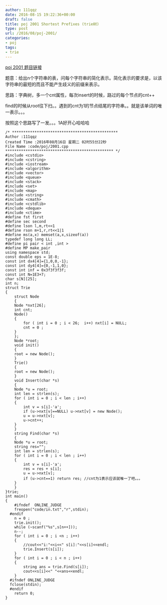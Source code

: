 ```yaml
---
author: 111qqz
date: 2016-08-15 19:22:36+00:00
draft: false
title: poj 2001 Shortest Prefixes (trie树)
type: post
url: /2016/08/poj-2001/
categories:
- poj
tags:
- trie
---
```


[poj 2001 题目链接](http://poj.org/problem?id=2001)

题意：给出n个字符串的表，问每个字符串的简化表示。简化表示的要求是，以该字符串的最短的而且不能产生歧义的前缀来表示。

思路：字典树，多一个cnt属性，每次insert的时候，路过的每个节点的cnt++

find的时候从root往下扫。。遇到的cnt为1的节点结尾的字符串。。就是该单词的唯一表示。。。

按照这个思路写了一发。。。1A好开心哈哈哈

    
    /* ***********************************************
    Author :111qqz
    Created Time :2016年08月16日 星期二 02时55分22秒
    File Name :code/poj/2001.cpp
    ************************************************ */
    #include <cstdio>
    #include <cstring>
    #include <iostream>
    #include <algorithm>
    #include <vector>
    #include <queue>
    #include <stack>
    #include <set>
    #include <map>
    #include <string>
    #include <cmath>
    #include <cstdlib>
    #include <deque>
    #include <ctime>
    #define fst first
    #define sec second
    #define lson l,m,rt<<1
    #define rson m+1,r,rt<<1|1
    #define ms(a,x) memset(a,x,sizeof(a))
    typedef long long LL;
    #define pi pair < int ,int >
    #define MP make_pair
    using namespace std;
    const double eps = 1E-8;
    const int dx4[4]={1,0,0,-1};
    const int dy4[4]={0,-1,1,0};
    const int inf = 0x3f3f3f3f;
    const int N=1E3+7;
    char s[N][25];
    int n;
    struct Trie
    {
        struct Node
        {
    	Node *nxt[26];
    	int cnt;
    	Node()
    	{
    	    for ( int i = 0 ; i < 26;  i++) nxt[i] = NULL;
    	    cnt = 0 ;
    	}
        };
        Node *root;
        void init()
        {
    	root = new Node();
        }
        Trie()
        {
    	root = new Node();
        }
        void Insert(char *s)
        {
    	Node *u = root;
    	int len = strlen(s);
    	for ( int i = 0 ; i < len ; i++)
    	{
    	    int v = s[i]-'a';
    	    if (u->nxt[v]==NULL) u->nxt[v] = new Node();
    	    u = u->nxt[v];
    	    u->cnt++;
    	}
        }
        string Find(char *s)
        {
    	Node *u = root;
    	string res="";
    	int len = strlen(s);
    	for ( int i = 0 ; i < len ; i++)
    	{
    	    int v = s[i]-'a';
    	    res = res + s[i];
    	    u = u->nxt[v];
    	    if (u->cnt==1) return res; //cnt为1表示应该就唯一了吧。。。
    	}
        }
    }trie;
    int main()
    {
    	#ifndef  ONLINE_JUDGE 
    	freopen("code/in.txt","r",stdin);
      #endif
    	n = 0 ;
    	trie.init();
    	while (~scanf("%s",s[n++])); 
    	n--;
    	for ( int i = 0 ; i <n ; i++)
    	{
    	    //cout<<"i:"<<i<<" s[i]:"<<s[i]<<endl;
    	    trie.Insert(s[i]);
    	}
    	for ( int i = 0 ; i < n ; i++)
    	{
    	    string ans = trie.Find(s[i]);
    	    cout<<s[i]<<" "<<ans<<endl;
    	}
      #ifndef ONLINE_JUDGE  
      fclose(stdin);
      #endif
        return 0;
    }
    



